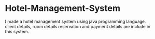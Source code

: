 # Hotel-Management-System
I made a hotel management system using java programming language. client details, room details reservation and payment details are include in this system.
